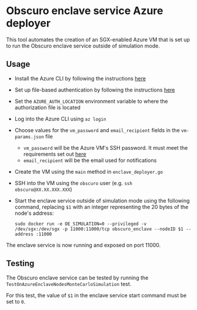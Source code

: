 # Obscuro enclave service Azure deployer

This tool automates the creation of an SGX-enabled Azure VM that is set up to run the Obscuro enclave service outside 
of simulation mode.

## Usage

* Install the Azure CLI by following the instructions [here](https://docs.microsoft.com/en-us/cli/azure/install-azure-cli)
* Set up file-based authentication by following the instructions [here](https://docs.microsoft.com/en-us/azure/developer/go/azure-sdk-authorization#use-file-based-authentication)
* Set the `AZURE_AUTH_LOCATION` environment variable to where the authorization file is located
* Log into the Azure CLI using `az login`
* Choose values for the `vm_password` and `email_recipient` fields in the `vm-params.json` file
  * `vm_password` will be the Azure VM's SSH password. It must meet the requirements set out [here](https://docs.microsoft.com/en-us/azure/virtual-machines/windows/faq#what-are-the-password-requirements-when-creating-a-vm-)
  * `email_recipient` will be the email used for notifications
* Create the VM using the `main` method in `enclave_deployer.go`
* SSH into the VM using the `obscuro` user (e.g. `ssh obscuro@XX.XX.XXX.XXX`)
* Start the enclave service outside of simulation mode using the following command, replacing `$1` with an integer 
  representing the 20 bytes of the node's address:

      sudo docker run -e OE_SIMULATION=0 --privileged -v /dev/sgx:/dev/sgx -p 11000:11000/tcp obscuro_enclave --nodeID $1 --address :11000

The enclave service is now running and exposed on port 11000.

## Testing

The Obscuro enclave service can be tested by running the `TestOnAzureEnclaveNodesMonteCarloSimulation` test.

For this test, the value of `$1` in the enclave service start command must be set to `0`.
